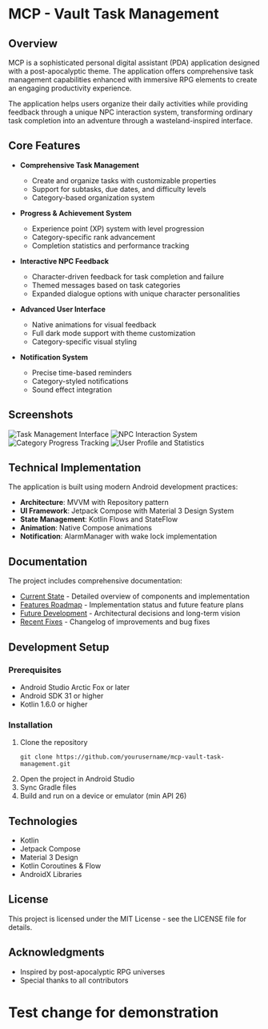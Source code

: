 # MCP - Vault Task Management

## Overview

MCP is a sophisticated personal digital assistant (PDA) application designed with a post-apocalyptic theme. The application offers comprehensive task management capabilities enhanced with immersive RPG elements to create an engaging productivity experience.

The application helps users organize their daily activities while providing feedback through a unique NPC interaction system, transforming ordinary task completion into an adventure through a wasteland-inspired interface.

## Core Features

- **Comprehensive Task Management**
  - Create and organize tasks with customizable properties
  - Support for subtasks, due dates, and difficulty levels
  - Category-based organization system
  
- **Progress & Achievement System**
  - Experience point (XP) system with level progression
  - Category-specific rank advancement
  - Completion statistics and performance tracking
  
- **Interactive NPC Feedback**
  - Character-driven feedback for task completion and failure
  - Themed messages based on task categories
  - Expanded dialogue options with unique character personalities
  
- **Advanced User Interface**
  - Native animations for visual feedback
  - Full dark mode support with theme customization
  - Category-specific visual styling
  
- **Notification System**
  - Precise time-based reminders
  - Category-styled notifications
  - Sound effect integration

## Screenshots

![Task Management Interface](https://github.com/user-attachments/assets/042c97f3-04b8-486d-a5cd-587e35c9dbeb)
![NPC Interaction System](https://github.com/user-attachments/assets/ec4317f0-b718-4f12-b970-aa40f9e47f16)
![Category Progress Tracking](https://github.com/user-attachments/assets/d89a337d-52be-4e9b-a1c5-c256e69b9f2d)
![User Profile and Statistics](https://github.com/user-attachments/assets/10de3bb8-2fc0-4397-811b-084912d5d224)

## Technical Implementation

The application is built using modern Android development practices:

- **Architecture**: MVVM with Repository pattern
- **UI Framework**: Jetpack Compose with Material 3 Design System
- **State Management**: Kotlin Flows and StateFlow
- **Animation**: Native Compose animations
- **Notification**: AlarmManager with wake lock implementation

## Documentation

The project includes comprehensive documentation:

- [Current State](./CURRENT_STATE.md) - Detailed overview of components and implementation
- [Features Roadmap](./FEATURES.md) - Implementation status and future feature plans
- [Future Development](./FUTURE.md) - Architectural decisions and long-term vision
- [Recent Fixes](./RECENT_FIXES.md) - Changelog of improvements and bug fixes

## Development Setup

### Prerequisites
- Android Studio Arctic Fox or later
- Android SDK 31 or higher
- Kotlin 1.6.0 or higher

### Installation
1. Clone the repository
   ```
   git clone https://github.com/yourusername/mcp-vault-task-management.git
   ```
2. Open the project in Android Studio
3. Sync Gradle files
4. Build and run on a device or emulator (min API 26)

## Technologies

- Kotlin
- Jetpack Compose
- Material 3 Design
- Kotlin Coroutines & Flow
- AndroidX Libraries

## License

This project is licensed under the MIT License - see the LICENSE file for details.

## Acknowledgments

- Inspired by post-apocalyptic RPG universes
- Special thanks to all contributors

# Test change for demonstration
